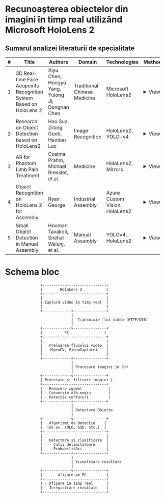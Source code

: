 
# Recunoașterea obiectelor din imagini în timp real utilizând Microsoft HoloLens 2

## Sumarul analizei literaturii de specialitate


| # | Title | Authors | Domain | Technologies | Methodology | Results | Limitations |
|---|-------|---------|--------|--------------|-------------|---------|-------------|
| 1 | 3D Real-time Face Acupoints Recognition System Based on HoloLens 2 | Xiyu Chen, Hongyu Yang, Yulong Ji, Dongnan Chen | Traditional Chinese Medicine | Microsoft HoloLens2 | <details><summary>View</summary>Face and landmark detection -> 2D acupoints mapped to 3D via depth image -> visualization in HoloLens</details> | Visualization of acupoints | ~2.55mm error, 20.59 FPS |
| 2 | Research on Object Detection based on HoloLens2 | Hao Sua, Zilong Guob, Haotian Luc | Image Recognition | HoloLens2, YOLO-v4 | <details><summary>View</summary>YOLO-v4 applied via HoloLens for fast object detection using its backbone and neck structure</details> | HoloLens-based object detection | Poor for occluded/overlapping/small objects |
| 3 | AR for Phantom Limb Pain Treatment | Cosima Prahm, Michael Bressler, et al. | Medicine | HoloLens2, Mirrors | <details><summary>View</summary>AR-assisted mirror therapy for phantom limb pain, without therapist</details> | Phantom pain disappears | Reliance on HoloLens2 |
| 4 | Object Recognition on HoloLens 2 for Assembly | Ryan George | Industrial Assembly | Azure Custom Vision, HoloLens2 | <details><summary>View</summary>3D models convey assembly steps; parts tracked for virtual-object alignment</details> | >80% match score, some false positives | Limited FoV & display density in HoloLens2 |
| 5 | Small Object Detection in Manual Assembly | Hooman Tavakoli, Snehal Walunj, et al. | Manual Assembly | YOLOv4, HoloLens2 | <details><summary>View</summary>CAD-based training data + YOLOv4 + 2-stage detection (context then object)</details> | 70% mAP at 10% IoU; 9.4 FPS (near real-time) | 9.4 FPS runtime |



# Schema bloc
                    +-----------------------------+
                    |        HoloLens 2           |
                    +-----------------------------+
                    |                             |
                    | Captură video în timp real  |
                    |                             |
                    +-------------+---------------+
                                  |
                                  |  Transmisie flux video (HTTP/USB)
                                  |
                    +-------------v---------------+
                    |          PC                |
                    +-----------------------------+
                    |                             |
                    |   Preluarea fluxului video  |
                    |   (OpenCV, VideoCapture)    |
                    |                             |
                    +-------------+---------------+
                                  |
                                  | Procesare imagini în C++
                                  |
                    +-------------v---------------+
                    | Procesare și filtrare imagini |
                    +-----------------------------+
                    | - Reducere zgomot            |
                    | - Conversie alb-negru        |
                    | - Detecție contururi         |
                    +-------------+---------------+
                                  |
                                  | Detectare Obiecte
                                  |
                    +-------------v---------------+
                    |   Algoritmi de Detecție    |
                    |  (de ex: YOLO, SSD, etc.)  |
                    +-----------------------------+
                    |                             |
                    |   Detectare și clasificare  |
                    |   - Cutii delimitatoare     |
                    |   - Probabilități           |
                    +-------------+---------------+
                                  |
                                  | Vizualizare rezultate
                                  |
                    +-------------v---------------+
                    |       Afișare pe PC         |
                    +-----------------------------+
                    | - Afișare în timp real      |
                    | - Înregistrare rezultate    |
                    +-----------------------------+
